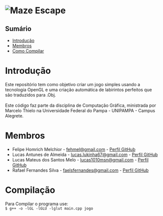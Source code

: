 ﻿# ![Maze Escape](https://github.com/homdreen/Maze-Escape-OpenGL/blob/master/Logo.png)


## Sumário
* [Introdução](#introducao)<br>
* [Membros](#team-members)<br>
* [Como Compilar](#compilacao)<br>

# <a name="introducao"></a>Introdução<br>
Este repositório tem como objetivo criar um jogo simples usando a tecnologia OpenGL e uma criação automática de labirintos perfeitos que são traduzidos para .Obj.
<br><br>
Este código faz parte da disciplina de Computação Gráfica, ministrada por Marcelo Thielo na Universidade Federal do Pampa - UNIPAMPA - Campus Alegrete.

# <a name="team-members"></a>Membros<br>
* Felipe Homrich Melchior - <fehmel@gmail.com> - [Perfil GitHub](https://github.com/homdreen) <br>
* Lucas Antunes de Almeida - <lucas.lukinha67@gmail.com> - [Perfil GitHub](https://github.com/LucasAntunesdeAlmeida) <br>
* Lucas Mateus dos Santos Melo - <lucas1010msn@gmail.com> - [Perfil GitHub](https://github.com/lucasmmelo) <br>
* Rafael Fernandes Silva - <faelsfernandes@gmail.com> - [Perfil GitHub](https://github.com/faelsfernandes) <br>

# <a name="compilacao"></a>Compilação<br>
Para Compilar o programa use: <br>
	```
	$ g++ -o -lGL -lGLU -lglut main.cpp jogo
	```